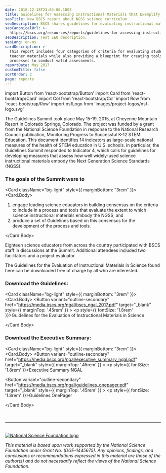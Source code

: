 ```yaml
---
date: 2018-12-18T23:03:06.180Z
title: Guidelines for Assessing Instructional Materials that Exemplify the NGSS
seoTitle: New BSCS report about NGSS science curriculum
seoDescription: BSCS shares guidelines for evaluating instructional materials that align with next generation science standards.
seoCanonicalUrl: >-
  https://bscs.org/resources/reports/guidelines-for-assessing-instructional-materials-that-exemplify-the-ngss
seoDescription: Test SEO description.
seoLang: en-us
cardDescription: >-
  This report includes four categories of criteria for evaluating student and
  teacher materials while also providing a blueprint for creating tools and
  processes to conduct valid assessments.
reportDate: May 2017
customTitle: false
sortOrder: 2
page: reports
---
```


import Button from 'react-bootstrap/Button'
import Card from 'react-bootstrap/Card'
import Col from 'react-bootstrap/Col'
import Row from 'react-bootstrap/Row'
import nsfLogo from 'images/project-logos/nsf-logo.svg'

<p className="mb-2">The Guidelines Summit took place May 15-19, 2015, at Cheyenne Mountain Resort in Colorado Springs, Colorado. The project was funded by a grant from the National Science Foundation in response to the National Research Council publication, Monitoring Progress to Successful K-12 STEM Education. This document identifies 14 indicators as large-scale national measures of the health of STEM education in U.S. schools. In particular, the Guidelines Summit responded to Indicator 4, which calls for guidelines for developing measures that assess how well widely-used science instructional materials embody the Next Generation Science Standards (NGSS).</p>

### The goals of the Summit were to

<Card className="bg-light" style={{ marginBottom: "3rem" }}>
  <Card.Body>
    <ol>
      <li>engage leading science educators in building consensus on the criteria to include in a process and tools that evaluate the extent to which science instructional materials embody the NGSS, and</li>
      <li>produce a set of Guidelines based on this consensus for the development of the process and tools.</li>
    </ol>
  </Card.Body>
</Card>

Eighteen science educators from across the country participated with BSCS staff in discussions at the Summit. Additional attendees included two facilitators and a project evaluator.

The Guidelines for the Evaluation of Instructional Materials in Science found here can be downloaded free of charge by all who are interested.

### Download the Guidelines:

<Card className="bg-light" style={{ marginBottom: "3rem" }}>
  <Card.Body>
    <Row>
      <Col xs={2} lg={1}>
        <Button
          variant="outline-secondary"
          href="https://media.bscs.org/ngal/bscs_ngal_2017.pdf"
          target="_blank"
          style={{ marginTop: '.45rem' }}
        >
          <i className="fas fa-cloud-download-alt"></i>
        </Button>
      </Col>
      <Col>
        <p style={{ fontSize: '1.8rem' }}>Guidelines for the Evaluation of Instructional Materials in Science</p>
      </Col>
    </Row>
  </Card.Body>
</Card>

### Download the Executive Summary:

<Card className="bg-light" style={{ marginBottom: "3rem" }}>
  <Card.Body>
    <Row>
      <Col xs={2} lg={1}>
        <Button
          variant="outline-secondary"
          href="https://media.bscs.org/ngal/executive_summary_ngal.pdf"
          target="_blank"
          style={{ marginTop: '.45rem' }}
        >
          <i className="fas fa-cloud-download-alt"></i>
        </Button>
      </Col>
      <Col>
        <p style={{ fontSize: '1.8rem' }}>Executive Summary NGAL</p>
      </Col>
    </Row>
    <Row>
      <Col xs={2} lg={1}>
        <Button
          variant="outline-secondary"
          href="https://media.bscs.org/ngal/guidelines_onepager.pdf"
          target="_blank"
          style={{ marginTop: '.45rem' }}
        >
          <i className="fas fa-cloud-download-alt"></i>
        </Button>
      </Col>
      <Col>
        <p style={{ fontSize: '1.8rem' }}>Guidelines OnePager</p>
      </Col>
    </Row>
  </Card.Body>
</Card>

<hr style="margin-top: 3rem; margin-bottom: 2rem;" />
<div className="d-flex justify-content-center">
  <div className="p-2 bd-highlight mt-2 mb-5">
    <a href="https://www.nsf.gov" target="_blank" rel="noopener noreferrer">
      <img
        src={nsfLogo}
        alt="National Science Foundation logo"
        style={{
          height: '85px'
        }}
      />
    </a>
  </div>
  <div className="p-2 bd-highlight mt-2 mb-5">
    <p style="font-style: italic;">
      This material is based upon work supported by the National Science Foundation under Grant No. (DGE-1445675). Any opinions, findings, and conclusions or recommendations expressed in this material are those of the author(s) and do not necessarily reflect the views of the National Science Foundation.
    </p>
  </div>
</div>


<!-- <hr style="margin-top: 3rem; margin-bottom: 2rem;" />
<div class="d-flex justify-content-center">
  <div style="width: 70%;">

      <img src="/assets/nsf_logo.svg" alt="National Science Foundation logo" style="height: 85px;">
    </a>
    <p style="font-style: italic; text-align: center;">
      This material is based upon work supported by the National Science Foundation under Grant No. (DGE-1445675). Any opinions, findings, and conclusions or recommendations expressed in this material are those of the author(s) and do not necessarily reflect the views of the National Science Foundation.
    </p>
  </div>
</div> -->
